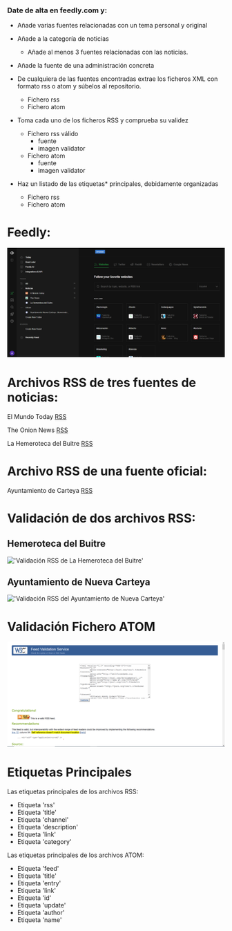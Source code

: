 ### Date de alta en feedly.com y:

* Añade varias fuentes relacionadas con un tema personal y original

* Añade a la categoría de noticias

  * Añade al menos 3 fuentes relacionadas con las noticias. 

* Añade la fuente de una administración concreta

* De cualquiera de las fuentes encontradas extrae los ficheros XML con formato rss o atom y súbelos al repositorio.
    * Fichero rss
    * Fichero atom
* Toma cada uno de los ficheros RSS y comprueba su validez
    * Fichero rss válido
        * fuente
        * imagen validator
    * Fichero atom
        * fuente
        * imagen validator
* Haz un listado de las etiquetas* principales, debidamente organizadas
    * Fichero rss
    * Fichero atom

# Feedly:

![feedly](./img/Feedly.png)

# Archivos RSS de tres fuentes de noticias:

El Mundo Today [RSS](./ficheros/elmundotoday_RSS.xml)

The Onion News [RSS](./ficheros/theonion_RSS.xml)

La Hemeroteca del Buitre [RSS](./ficheros/hemerotecabuitre_RSS.xml)


# Archivo RSS de una fuente oficial:

Ayuntamiento de Carteya [RSS](./ficheros/aytocarteya_RSS.xml)
   

# Validación de dos archivos RSS:

## Hemeroteca del Buitre

!['Validación RSS de La Hemeroteca del Buitre'](./img/Validación_Buitrinski.png)

## Ayuntamiento de Nueva Carteya

!['Validación RSS del Ayuntamiento de Nueva Carteya'](./img/Validación_Carteya.png)

# Validación Fichero ATOM

![atom_espero](./img/elmundo_validator.PNG)

# Etiquetas Principales

Las etiquetas principales de los archivos RSS:

* Etiqueta 'rss'
* Etiqueta 'title'
* Etiqueta 'channel'
* Etiqueta 'description'
* Etiqueta 'link'
* Etiqueta 'category'

Las etiquetas principales de los archivos ATOM:

* Etiqueta 'feed'
* Etiqueta 'title'
* Etiqueta 'entry'
* Etiqueta 'link'
* Etiqueta 'id'
* Etiqueta 'update'
* Etiqueta 'author'
* Etiqueta 'name'
